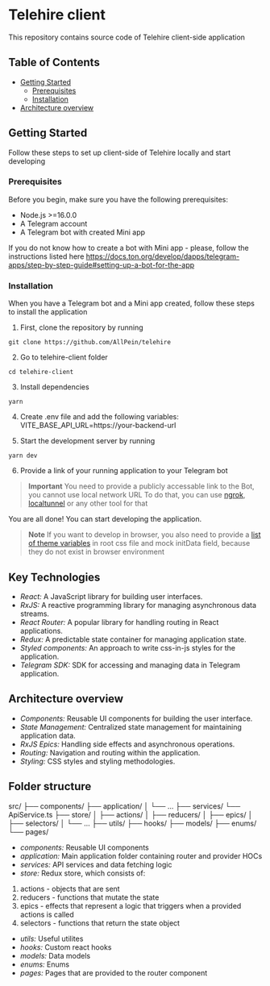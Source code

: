 # Telehire client

This repository contains source code of Telehire client-side application

## Table of Contents

- [Getting Started](#getting-started)
  - [Prerequisites](#prerequisites)
  - [Installation](#installation)
- [Architecture overview](#architecture-overview)

## Getting Started

Follow these steps to set up client-side of Telehire locally and start developing

### Prerequisites

Before you begin, make sure you have the following prerequisites:

- Node.js >=16.0.0
- A Telegram account
- A Telegram bot with created Mini app

If you do not know how to create a bot with Mini app - please, follow the instructions listed here https://docs.ton.org/develop/dapps/telegram-apps/step-by-step-guide#setting-up-a-bot-for-the-app

### Installation

When you have a Telegram bot and a Mini app created, follow these steps to install the application

1. First, clone the repository by running

```shell
git clone https://github.com/AllPein/telehire
```

2. Go to telehire-client folder

```shell
cd telehire-client
```

3. Install dependencies

```shell
yarn
```

4. Create .env file and add the following variables:
   VITE_BASE_API_URL=https://your-backend-url

5. Start the development server by running

```shell
yarn dev
```

6. Provide a link of your running application to your Telegram bot

> **Important**
> You need to provide a publicly accessable link to the Bot, you cannot use local network URL
> To do that, you can use [ngrok](https://ngrok.com/), [localtunnel](https://theboroer.github.io/localtunnel-www/) or any other tool for that

You are all done! You can start developing the application.

> **Note**
> If you want to develop in browser, you also need to provide a [list of theme variables](https://core.telegram.org/bots/webapps#themeparams) in root css file and mock initData field, because they do not exist in browser environment

## Key Technologies

- _React:_ A JavaScript library for building user interfaces.
- _RxJS:_ A reactive programming library for managing asynchronous data streams.
- _React Router:_ A popular library for handling routing in React applications.
- _Redux:_ A predictable state container for managing application state.
- _Styled components:_ An approach to write css-in-js styles for the application.
- _Telegram SDK:_ SDK for accessing and managing data in Telegram application.

## Architecture overview

- _Components:_ Reusable UI components for building the user interface.
- _State Management:_ Centralized state management for maintaining application data.
- _RxJS Epics:_ Handling side effects and asynchronous operations.
- _Routing:_ Navigation and routing within the application.
- _Styling:_ CSS styles and styling methodologies.

## Folder structure

src/
├── components/
├── application/
│ └── ...
├── services/
└── ApiService.ts
├── store/
│ ├── actions/
│ ├── reducers/
│ ├── epics/
│ ├── selectors/
│ └── ...
├── utils/
├── hooks/
├── models/
├── enums/
└── pages/

- _components:_ Reusable UI components
- _application:_ Main application folder containing router and provider HOCs
- _services:_ API services and data fetching logic
- _store:_ Redux store, which consists of:

1. actions - objects that are sent
2. reducers - functions that mutate the state
3. epics - effects that represent a logic that triggers when a provided actions is called
4. selectors - functions that return the state object

- _utils:_ Useful utilites
- _hooks:_ Custom react hooks
- _models:_ Data models
- _enums:_ Enums
- _pages:_ Pages that are provided to the router component
